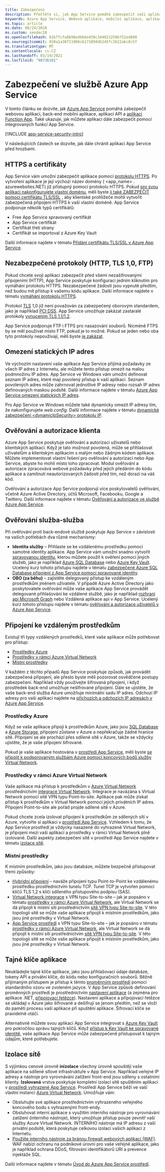 ```yaml
---
title: Zabezpečení
description: Přečtěte si, jak App Service pomáhá zabezpečit vaši aplikaci a jak můžete aplikaci dál uzamknout před hrozbami.
keywords: Azure App Service, Webová aplikace, mobilní aplikace, aplikace API, aplikace Function App, zabezpečení, zabezpečení, zabezpečení, dodržování předpisů, kompatibilní, certifikát, certifikáty, https, FTPS, TLS, důvěryhodnost, šifrování, šifrování, šifrování, omezení IP adres, ověřování, autorizace, Authn, autho, MSI, identita spravované služby, spravovaná identita, tajné kódy, zabezpečení, DDoS, MITM
ms.topic: article
ms.date: 08/24/2018
ms.custom: seodec18
ms.openlocfilehash: 61bffcfa8b98ed666e450c344023258b752e4880
ms.sourcegitcommit: 910a1a38711966cb171050db245fc3b22abc8c5f
ms.translationtype: MT
ms.contentlocale: cs-CZ
ms.lasthandoff: 03/19/2021
ms.locfileid: "98736101"
---
```

# <a name="security-in-azure-app-service"></a>Zabezpečení ve službě Azure App Service

V tomto článku se dozvíte, jak [Azure App Service](overview.md) pomáhá zabezpečit webovou aplikaci, back-end mobilní aplikace, aplikaci API a [aplikaci Function App](../azure-functions/index.yml). Také ukazuje, jak můžete aplikaci dále zabezpečit pomocí integrovaných funkcí App Service.

[!INCLUDE [app-service-security-intro](../../includes/app-service-security-intro.md)]

V následujících částech se dozvíte, jak dále chránit aplikaci App Service před hrozbami.

## <a name="https-and-certificates"></a>HTTPS a certifikáty

App Service vám umožní zabezpečit aplikace pomocí [protokolu HTTPS](https://wikipedia.org/wiki/HTTPS). Po vytvoření aplikace je její výchozí název domény ( \<app_name> . azurewebsites.NET) již přístupný pomocí protokolu HTTPS. Pokud [pro svou aplikaci nakonfigurujete vlastní doménu](app-service-web-tutorial-custom-domain.md), měli byste [ji také ZABEZPEČIT pomocí certifikátu TLS/SSL](configure-ssl-bindings.md) , aby klientské prohlížeče mohli vytvořit zabezpečená připojení HTTPS k vaší vlastní doméně. App Service podporuje několik typů certifikátů:

- Free App Service spravovaný certifikát
- App Service certifikát
- Certifikát třetí strany
- Certifikát se importoval z Azure Key Vault

Další informace najdete v tématu [Přidání certifikátu TLS/SSL v Azure App Service](configure-ssl-certificate.md).

## <a name="insecure-protocols-http-tls-10-ftp"></a>Nezabezpečené protokoly (HTTP, TLS 1,0, FTP)

Pokud chcete svoji aplikaci zabezpečit před všemi nezašifrovanými připojeními (HTTP), App Service poskytuje konfiguraci jedním kliknutím pro vymáhání protokolu HTTPS. Nezabezpečené žádosti jsou vypnuté předtím, než budou mít přístup k vašemu kódu aplikace. Další informace najdete v tématu [vymáhání protokolu HTTPS](configure-ssl-bindings.md#enforce-https).

Protokol [TLS](https://wikipedia.org/wiki/Transport_Layer_Security) 1,0 již není považován za zabezpečený oborovým standardem, jako je například [PCI DSS](https://wikipedia.org/wiki/Payment_Card_Industry_Data_Security_Standard). App Service umožňuje zakázat zastaralé protokoly [vynucením TLS 1.1/1.2](configure-ssl-bindings.md#enforce-tls-versions).

App Service podporuje FTP i FTPS pro nasazování souborů. Nicméně FTPS by se měl používat místo FTP, pokud je to možné. Pokud se jeden nebo oba tyto protokoly nepoužívají, měli byste [je zakázat](deploy-ftp.md#enforce-ftps).

## <a name="static-ip-restrictions"></a>Omezení statických IP adres

Ve výchozím nastavení vaše aplikace App Service přijímá požadavky ze všech IP adres z Internetu, ale můžete tento přístup omezit na malou podmnožinu IP adres. App Service ve Windows vám umožní definovat seznam IP adres, které mají povolený přístup k vaší aplikaci. Seznam povolených adres může zahrnovat jednotlivé IP adresy nebo rozsah IP adres definovaných maskou podsítě. Další informace najdete v tématu [Azure App Service omezení statických IP adres](app-service-ip-restrictions.md).

Pro App Service ve Windows můžete také dynamicky omezit IP adresy tím, že nakonfigurujete _web.config_. Další informace najdete v tématu [dynamické zabezpečení \<dynamicIpSecurity> protokolu IP](/iis/configuration/system.webServer/security/dynamicIpSecurity/).

## <a name="client-authentication-and-authorization"></a>Ověřování a autorizace klienta

Azure App Service poskytuje ověřování a autorizaci uživatelů nebo klientských aplikací. Když je tato možnost povolená, může se přihlašovat uživatelům a klientským aplikacím s malým nebo žádným kódem aplikace. Můžete implementovat vlastní řešení pro ověřování a autorizaci nebo App Service, abyste ho mohli místo toho zpracovat. Modul ověřování a autorizace zpracovává webové požadavky před jejich předáním do kódu aplikace a zamítnutí neautorizovaných žádostí před tím, než dorazí na váš kód.

Ověřování a autorizace App Service podporují více poskytovatelů ověřování, včetně Azure Active Directory, účtů Microsoft, Facebooku, Google a Twitteru. Další informace najdete v tématu [Ověřování a autorizace ve službě Azure App Service](overview-authentication-authorization.md).

## <a name="service-to-service-authentication"></a>Ověřování služba-služba

Při ověřování proti back-endové službě poskytuje App Service v závislosti na vašich potřebách dva různé mechanismy:

- **Identita služby** – Přihlaste se ke vzdálenému prostředku pomocí samotné identity aplikace. App Service vám umožní snadno vytvořit [spravovanou identitu](overview-managed-identity.md), kterou můžete použít k ověření pomocí jiných služeb, jako je například [Azure SQL Database](/azure/sql-database/) nebo [Azure Key Vault](../key-vault/index.yml). Ucelený kurz tohoto přístupu najdete v tématu [zabezpečené Azure SQL Database připojení z App Service pomocí spravované identity](app-service-web-tutorial-connect-msi.md).
- **OBO (za běhu)** – zajistěte delegovaný přístup ke vzdáleným prostředkům jménem uživatele. V případě Azure Active Directory jako poskytovatele ověřování může vaše aplikace App Service provádět delegované přihlašování ke vzdálené službě, jako je například [rozhraní api Microsoft Graph](../active-directory/develop/microsoft-graph-intro.md) nebo Vzdálená aplikace api v App Service. Ucelený kurz tohoto přístupu najdete v tématu [ověřování a autorizace uživatelů v Azure App Service](tutorial-auth-aad.md).

## <a name="connectivity-to-remote-resources"></a>Připojení ke vzdáleným prostředkům

Existují tři typy vzdálených prostředků, které vaše aplikace může potřebovat pro přístup: 

- [Prostředky Azure](#azure-resources)
- [Prostředky v rámci Azure Virtual Network](#resources-inside-an-azure-virtual-network)
- [Místní prostředky](#on-premises-resources)

V každém z těchto případů App Service poskytuje způsob, jak provádět zabezpečená připojení, ale přesto byste měli pozorovat osvědčené postupy zabezpečení. Například vždy používejte šifrovaná připojení, i když prostředek back-end umožňuje nešifrované připojení. Dále se ujistěte, že vaše back-end služba Azure umožňuje minimální sadu IP adres. Odchozí IP adresy pro vaši aplikaci najdete na [příchozích a odchozích IP adresách v Azure App Service](overview-inbound-outbound-ips.md).

### <a name="azure-resources"></a>Prostředky Azure

Když se vaše aplikace připojí k prostředkům Azure, jako jsou [SQL Database](https://azure.microsoft.com/services/sql-database/) a [Azure Storage](../storage/index.yml), připojení zůstane v Azure a nepřekračuje žádné hranice sítě. Připojení se ale prochází přes sdílené sítě v Azure, takže se vždycky ujistěte, že je vaše připojení šifrované. 

Pokud je vaše aplikace hostována v [prostředí App Service](environment/intro.md), měli byste [se připojit k podporovaným službám Azure pomocí koncových bodů služby Virtual Network](../virtual-network/virtual-network-service-endpoints-overview.md).

### <a name="resources-inside-an-azure-virtual-network"></a>Prostředky v rámci Azure Virtual Network

Vaše aplikace má přístup k prostředkům v [Azure Virtual Network](../virtual-network/index.yml) prostřednictvím [integrace Virtual Network](web-sites-integrate-with-vnet.md). Integrace je navázána s Virtual Network pomocí sítě VPN typu Point-to-site. Aplikace pak může získat přístup k prostředkům v Virtual Network pomocí jejich privátních IP adres. Připojení Point-to-site ale pořád projde sdílené sítě v Azure. 

Pokud chcete zcela izolovat připojení k prostředkům ze sdílených sítí v Azure, vytvořte si aplikaci v [prostředí App Service](environment/intro.md). Vzhledem k tomu, že App Service prostředí je vždycky nasazené do vyhrazené Virtual Network, je připojení mezi vaší aplikací a prostředky v rámci Virtual Network plně izolované. Další aspekty zabezpečení sítě v prostředí App Service najdete v tématu [izolace sítě](#network-isolation).

### <a name="on-premises-resources"></a>Místní prostředky

K místním prostředkům, jako jsou databáze, můžete bezpečně přistupovat třemi způsoby: 

- [Hybridní připojení](app-service-hybrid-connections.md) – naváže připojení typu Point-to-Point ke vzdálenému prostředku prostřednictvím tunelu TCP. Tunel TCP je vytvořen pomocí klíčů TLS 1,2 s klíči sdíleného přístupového podpisu (SAS).
- [Virtual Network integrace](web-sites-integrate-with-vnet.md) s VPN typu Site-to-site – jak je popsáno v tématu [prostředky v rámci Azure Virtual Network](#resources-inside-an-azure-virtual-network), ale Virtual Network se dá připojit k místní síti prostřednictvím [sítě VPN typu Site-to-site](../vpn-gateway/tutorial-site-to-site-portal.md). V této topologii sítě se může vaše aplikace připojit k místním prostředkům, jako jsou jiné prostředky v Virtual Network.
- [App Service prostředí](environment/intro.md) s VPN typu Site-to-site – jak je popsáno v tématu [prostředky v rámci Azure Virtual Network](#resources-inside-an-azure-virtual-network), ale Virtual Network se dá připojit k místní síti prostřednictvím [sítě VPN typu Site-to-site](../vpn-gateway/tutorial-site-to-site-portal.md). V této topologii sítě se může vaše aplikace připojit k místním prostředkům, jako jsou jiné prostředky v Virtual Network.

## <a name="application-secrets"></a>Tajné klíče aplikace

Neukládejte tajné klíče aplikace, jako jsou přihlašovací údaje databáze, tokeny API a privátní klíče, do kódu nebo konfiguračních souborů. Běžně přijímaným přístupem je přístup k těmto [proměnným prostředí](https://wikipedia.org/wiki/Environment_variable) pomocí standardního vzoru ve zvoleném jazyce. V App Service způsob definování proměnných prostředí je prostřednictvím [nastavení aplikace](configure-common.md#configure-app-settings) (a zejména pro aplikace .NET, [připojovací řetězce](configure-common.md#configure-connection-strings)). Nastavení aplikace a připojovací řetězce se ukládají v Azure jako šifrované a dešifrují se jenom předtím, než se vloží do paměti procesu vaší aplikace při spuštění aplikace. Šifrovací klíče se pravidelně otáčí.

Alternativně můžete svou aplikaci App Service integrovat s [Azure Key Vault](../key-vault/index.yml) pro pokročilou správu tajných klíčů. Když [přístup k Key Vault ke spravované identitě](../key-vault/general/tutorial-net-create-vault-azure-web-app.md), vaše aplikace App Service může zabezpečeně přistupovat k tajným údajům, které potřebujete.

## <a name="network-isolation"></a>Izolace sítě

S výjimkou cenové úrovně **inizolace** všechny úrovně spouštějí vaše aplikace na sdílené síťové infrastruktuře v App Service. Například veřejné IP adresy a nástroje pro vyrovnávání zatížení front-end jsou sdíleny s ostatními klienty. **Izolovaná** vrstva poskytuje kompletní izolaci sítě spuštěním aplikací v [prostředí vyhrazené App Service](environment/intro.md). Prostředí App Service běží ve vaší vlastní instanci [Azure Virtual Network](../virtual-network/index.yml). Umožňuje vám: 

- Obsluhujte své aplikace prostřednictvím vyhrazeného veřejného koncového bodu s vyhrazenými front-endy.
- Obsluhovat interní aplikace s využitím interního nástroje pro vyrovnávání zatížení (interního nástroje), který umožňuje přístup pouze zevnitř vaší služby Azure Virtual Network. INTERNÍHO nástroje má IP adresu z vaší privátní podsítě, která poskytuje celkovou izolaci vašich aplikací z Internetu.
- [Použijte interního nástroje za bránou firewall webových aplikací (WAF)](environment/integrate-with-application-gateway.md). WAF nabízí ochranu na podnikové úrovni pro vaše veřejné aplikace, jako je například ochrana DDoS, filtrování identifikátorů URI a prevence injektáže SQL.

Další informace najdete v tématu [Úvod do Azure App Service prostředí](environment/intro.md).